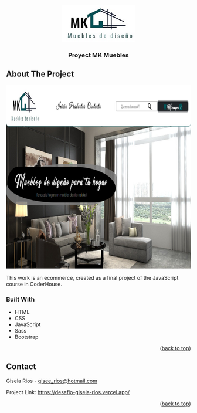 

<!-- PROJECT LOGO -->
<br />
<div align="center">
  <a href="https://desafio-gisela-rios.vercel.app/">
    <img src="logo/logo.jpeg" alt="Logo" width="200" height="100">
  </a>

  <h3 align="center">Proyect MK Muebles</h3>
 
</div>

<!-- ABOUT THE PROJECT -->
## About The Project

<a href="https://desafio-gisela-rios.vercel.app/">
    <img src="imagenes/view.png" alt="imagen proyecto" width="1000" height="500" >
  </a>
  
  
  

This work is an ecommerce, created as a final project of the  JavaScript course in CoderHouse.




### Built With


* HTML
* CSS
* JavaScript
* Sass
* Bootstrap


<p align="right">(<a href="#readme-top">back to top</a>)</p>






<!-- CONTACT -->
## Contact

Gisela Rios  - gisee_rios@hotmail.com

Project Link: https://desafio-gisela-rios.vercel.app/

<p align="right">(<a href="#readme-top">back to top</a>)</p>









